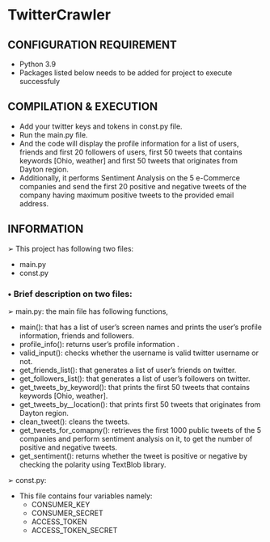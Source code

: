 # TwitterCrawler

## CONFIGURATION REQUIREMENT
* Python 3.9
* Packages listed below needs to be added for project to execute successfuly

## COMPILATION & EXECUTION
* Add your twitter keys and tokens in const.py file.
* Run the main.py file.
* And the code will display the profile information for a list of users, friends and first 20 followers of users, first 50 tweets that contains keywords [Ohio, weather] and first 50 tweets that originates from Dayton region.
* Additionally, it performs Sentiment Analysis on the 5 e-Commerce companies and send the first 20 positive and negative tweets of the company having maximum positive tweets to the provided email address.

## INFORMATION
➢ This project has following two files:
   * main.py
   * const.py

### • Brief description on two files:
➢ main.py: the main file has following functions,
  * main(): that has a list of user’s screen names and prints the user’s profile
information, friends and followers.
  * profile_info(): returns user’s profile information .
  * valid_input(): checks whether the username is valid twitter username or not.
  * get_friends_list(): that generates a list of user’s friends on twitter.
  * get_followers_list(): that generates a list of user’s followers on twitter.
  * get_tweets_by_keyword(): that prints the first 50 tweets that contains keywords
[Ohio, weather].
  * get_tweets_by__location(): that prints first 50 tweets that originates from Dayton
region.
  * clean_tweet(): cleans the tweets.
  * get_tweets_for_comapny(): retrieves the first 1000 public tweets of the 5
companies and perform sentiment analysis on it, to get the number of positive and
negative tweets.
  * get_sentiment(): returns whether the tweet is positive or negative by checking the
polarity using TextBlob library.

➢ const.py:
- This file contains four variables namely:
  * CONSUMER_KEY
  * CONSUMER_SECRET
  * ACCESS_TOKEN
  * ACCESS_TOKEN_SECRET
